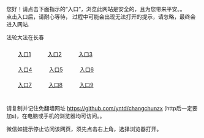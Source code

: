 您好！请点击下面指示的“入口”，浏览此网站是安全的，且为您带来平安。。 <br/>
点击入口后，请耐心等待， 过程中可能会出现无法打开的提示，请忽略，最终会进入网站. </br>

法轮大法在长春<br/>
<div style="padding:10px"><a style="margin:20px" target="_blank" href="https://de6o3m9y31q8u.cloudfront.net/2Qpsp?lchxcbmp" id="ccLink1" rel="nofollow">入口1</a> <a target="_blank" style="margin:20px" href="https://ddm3zrt796g3k.cloudfront.net/2Qpsp?mvahm" id="ccLink2" rel="nofollow">入口2</a> <a style="margin:20px" target="_blank" href="https://d1qrr7s4v58hp6.cloudfront.net/2Qpsp?dijximwb" id="ccLink3" rel="nofollow">入口3</a></div>

<div style="padding:10px" ><a style="margin:20px" target="_blank" href="https://de6o3m9y31q8u.cloudfront.net/2Qpsp?lchxcbmp" id="ccLink4" rel="nofollow">入口4</a> <a style="margin:20px" href="https://ddm3zrt796g3k.cloudfront.net/2Qpsp?mvahm" target="_blank" id="ccLink5" rel="nofollow">入口5</a> <a style="margin:20px" href="https://d1qrr7s4v58hp6.cloudfront.net/2Qpsp?dijximwb" target="_blank" id="ccLink6" rel="nofollow">入口6</a></div>

<div style="padding:10px"><a style="margin:20px" target="_blank" href="https://de6o3m9y31q8u.cloudfront.net/2Qpsp?lchxcbmp" id="ccLink7" rel="nofollow">入口7</a> <a style="margin:20px" href="https://ddm3zrt796g3k.cloudfront.net/2Qpsp?mvahm" target="_blank" id="ccLink8" rel="nofollow">入口8</a> <a style="margin:20px" target="_blank" href="https://d1qrr7s4v58hp6.cloudfront.net/2Qpsp?dijximwb" id="ccLink9" rel="nofollow">入口9</a></div>

<br/>



请复制并记住免翻墙网址 https://github.com/yntd/changchunzx (http后一定要加s)，在电脑或手机的浏览器均可访问。。<br/>

微信如提示停止访问该网页，须先点击右上角，选择浏览器打开。
